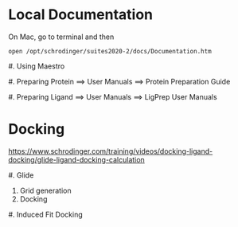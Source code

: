 #  Local Documentation
On Mac, go to terminal and then

    open /opt/schrodinger/suites2020-2/docs/Documentation.htm



#. Using Maestro 





#. Preparing Protein 
==> User Manuals ==> Protein Preparation Guide




#. Preparing Ligand
==> User Manuals ==> LigPrep User Manuals




# Docking
https://www.schrodinger.com/training/videos/docking-ligand-docking/glide-ligand-docking-calculation

#. Glide
1. Grid generation
2. Docking


#. Induced Fit Docking


